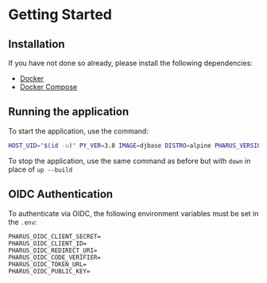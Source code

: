 # Getting Started

## Installation

If you have not done so already, please install the following dependencies:

- [Docker](https://docs.docker.com/get-docker/)
- [Docker Compose](https://docs.docker.com/compose/install/)

## Running the application

To start the application, use the command:

```bash
HOST_UID="$(id -u)" PY_VER=3.8 IMAGE=djbase DISTRO=alpine PHARUS_VERSION=$(cat pharus/pharus/version.py | tail -1 | awk -F\" '{print $2}') docker compose up --build
```

To stop the application, use the same command as before but with `down` in place of `up --build`

## OIDC Authentication

To authenticate via OIDC, the following environment variables must be set in the `.env`:
```
PHARUS_OIDC_CLIENT_SECRET=
PHARUS_OIDC_CLIENT_ID=
PHARUS_OIDC_REDIRECT_URI=
PHARUS_OIDC_CODE_VERIFIER=
PHARUS_OIDC_TOKEN_URL=
PHARUS_OIDC_PUBLIC_KEY=
```